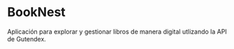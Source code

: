 # BookNest

Aplicación para explorar y gestionar libros de manera digital utlizando la API de Gutendex.
